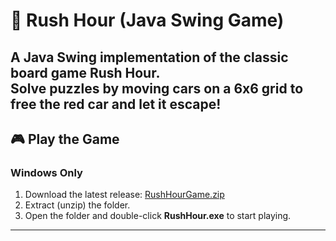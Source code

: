 # 🚗 Rush Hour (Java Swing Game)

A Java Swing implementation of the classic board game **Rush Hour**.  
Solve puzzles by moving cars on a 6x6 grid to free the red car and let it escape!
---

## 🎮 Play the Game

### Windows Only
1. Download the latest release: [RushHourGame.zip](https://github.com/samdeitz/rushhour/releases/download/v1.0/RushHourGame.zip)
2. Extract (unzip) the folder.
3. Open the folder and double-click **RushHour.exe** to start playing.
---
